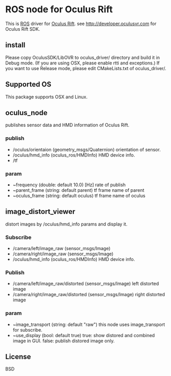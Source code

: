 ROS node for Oculus Rift
=========================
This is [ROS](http://ros.org) driver for [Oculus Rift](http://www.oculusvr.com).
see http://developer.oculusvr.com for Oculus Rift SDK.

install
-----------------
Please copy OculusSDK/LibOVR to oculus_driver/ directory and build it in Debug mode.
(If you are using OSX, please enable rtti and exceptions.)
If you want to use Release mode, please edit CMakeLists.txt of oculus_driver/.

Supported OS
-----------------
This package supports OSX and Linux.

oculus_node
------------------
publishes sensor data and HMD information of Oculus Rift.

### publish

* /oculus/orientaion (geometry_msgs/Quaternion) orientation of sensor.
* /oculus/hmd_info (oculus_ros/HMDInfo) HMD device info.
* /tf

### param
* ~frequency (double: default 10.0) [Hz] rate of publish
* ~parent_frame (string: default parent) tf frame name of parent
* ~oculus_frame (string: default oculus) tf frame name of oculus

image_distort_viewer
-------------------
distort images by /oculus/hmd_info params and display it.

### Subscribe
* /camera/left/image_raw (sensor_msgs/Image)
* /camera/right/image_raw (sensor_msgs/Image)
* /oculus/hmd_info (oculus_ros/HMDInfo) HMD device info.

### Publish
* /camera/left/image_raw/distorted (sensor_msgs/Image) left distorted image
* /camera/right/image_raw/distorted (sensor_msgs/Image) right distorted image

### param
* ~image_transport (string: default "raw") this node uses image_transport for subscribe.
* ~use_display (bool: default true) true: show distored and combined image in GUI. false: publish distored image only.

License
-----------
BSD
